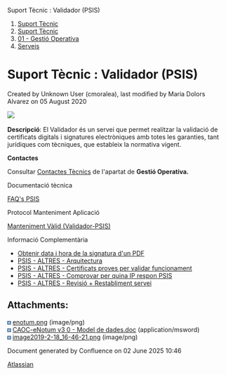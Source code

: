 Suport Tècnic : Validador (PSIS)  

1.  [Suport Tècnic](index.html)
2.  [Suport Tècnic](13893782.html)
3.  [01 - Gestió Operativa](26313391.html)
4.  [Serveis](Serveis_26313394.html)

Suport Tècnic : Validador (PSIS)
================================

Created by Unknown User (cmoralea), last modified by Maria Dolors Alvarez on 05 August 2020

![](attachments/26313510/26317277.png)

**Descripció**: El Validador és un servei que permet realitzar la validació de certificats digitals i signatures electròniques amb totes les garanties, tant jurídiques com tècniques, que estableix la normativa vigent.

**Contactes**

Consultar [Contactes Tècnics](https://intranet.aoc.cat/pages/viewpage.action?pageId=28704779#tab-Responsables+Servei+T%C3%A8cnic) de l'apartat de **Gestió Operativa.**

Documentació tècnica

[FAQ's PSIS](28706373.html)

  

Protocol Manteniment Aplicació

[Manteniment Vàlid (Validador-PSIS)](41517514.html)

  

  

Informació Complementària

*   [Obtenir data i hora de la signatura d'un PDF](/display/SII/Obtenir+data+i+hora+de+la+signatura+d%27un+PDF "Obtenir data i hora de la signatura d'un PDF")
*   [PSIS - ALTRES - Arquitectura](/display/SII/PSIS+-+ALTRES+-+Arquitectura "PSIS - ALTRES - Arquitectura")
*   [PSIS - ALTRES - Certificats proves per validar funcionament](/display/SII/PSIS+-+ALTRES+-+Certificats+proves+per+validar+funcionament "PSIS - ALTRES - Certificats proves per validar funcionament")
*   [PSIS - ALTRES - Comprovar per quina IP respon PSIS](/display/SII/PSIS+-+ALTRES+-+Comprovar+per+quina+IP+respon+PSIS "PSIS - ALTRES - Comprovar per quina IP respon PSIS")
*   [PSIS - ALTRES - Revisió + Restabliment servei](/pages/viewpage.action?pageId=36339911 "PSIS - ALTRES -  Revisió + Restabliment servei")

Attachments:
------------

![](images/icons/bullet_blue.gif) [enotum.png](attachments/26313510/26317272.png) (image/png)  
![](images/icons/bullet_blue.gif) [CAOC-eNotum v3 0 - Model de dades.doc](attachments/26313510/26317276.doc) (application/msword)  
![](images/icons/bullet_blue.gif) [image2019-2-18\_16-46-21.png](attachments/26313510/26317277.png) (image/png)  

Document generated by Confluence on 02 June 2025 10:46

[Atlassian](http://www.atlassian.com/)